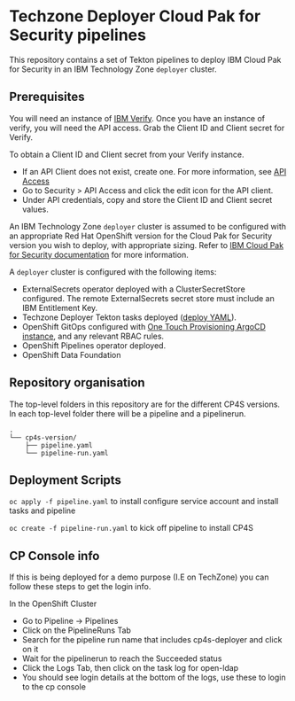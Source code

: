 # Techzone Deployer Cloud Pak for Security pipelines

This repository contains a set of Tekton pipelines to deploy IBM Cloud Pak for Security in an IBM Technology Zone `deployer` cluster.

## Prerequisites
You will need an instance of [IBM Verify](https://www.ibm.com/products/verify-identity). Once you have an instance of verify, you will need the API access. Grab the Client ID and Client secret for Verify. 

To obtain a Client ID and Client secret from your Verify instance.
- If an API Client does not exist, create one. For more information, see [API Access](https://docs.verify.ibm.com/verify/docs/native-applications?_gl=1*1t9rkn2*_ga*MTk1NDg5NjUzNi4xNjg5MjUyMTEx*_ga_FYECCCS21D*MTY4OTI1MjExMS4xLjEuMTY4OTI1MjM5Ny4wLjAuMA..)
- Go to Security > API Access and click the edit icon for the API client.
- Under API credentials, copy and store the Client ID and Client secret values.

An IBM Technology Zone `deployer` cluster is assumed to be configured with an appropriate Red Hat OpenShift version for the Cloud Pak for Security version you wish to deploy, with appropriate sizing. Refer to [IBM Cloud Pak for Security documentation](https://www.ibm.com/docs/en/cloud-paks/cp-security/1.10) for more information.

A `deployer` cluster is configured with the following items:

- ExternalSecrets operator deployed with a ClusterSecretStore configured. The remote ExternalSecrets secret store must include an IBM Entitlement Key.
- Techzone Deployer Tekton tasks deployed ([deploy YAML](https://github.com/cloud-native-toolkit/deployer-tekton-tasks/blob/main/argocd.yaml)).
- OpenShift GitOps configured with [One Touch Provisioning ArgoCD instance](https://github.com/one-touch-provisioning/otp-gitops), and any relevant RBAC rules.
- OpenShift Pipelines operator deployed.
- OpenShift Data Foundation

## Repository organisation

The top-level folders in this repository are for the different CP4S versions. In each top-level folder there will be a pipeline and a pipelinerun.

```
.
└── cp4s-version/
    ├── pipeline.yaml
    └── pipeline-run.yaml
```

## Deployment Scripts

`oc apply -f pipeline.yaml` to install configure service account and install tasks and pipeline

`oc create -f pipeline-run.yaml` to kick off pipeline to install CP4S

## CP Console info

If this is being deployed for a demo purpose (I.E on TechZone) you can follow these steps to get the login info.

In the OpenShift Cluster
* Go to Pipeline -> Pipelines
* Click on the PipelineRuns Tab
* Search for the pipeline run name that includes cp4s-deployer and click on it
* Wait for the pipelinerun to reach the Succeeded status
* Click the Logs Tab, then click on the task log for open-ldap
* You should see login details at the bottom of the logs, use these to login to the cp console
